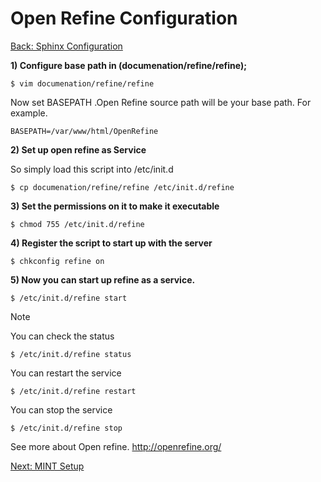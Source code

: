 Open Refine Configuration
===
[Back: Sphinx Configuration](sphinx-configure.md)	

**1) Configure base path in (documenation/refine/refine);**

	$ vim documenation/refine/refine

Now set BASEPATH .Open Refine source path will be your base path. For example.

	BASEPATH=/var/www/html/OpenRefine

**2) Set up open refine as Service**

So simply load this script into /etc/init.d

	$ cp documenation/refine/refine /etc/init.d/refine


**3) Set the permissions on it to make it executable**
	
	$ chmod 755 /etc/init.d/refine

**4) Register the script to start up with the server**

	$ chkconfig refine on

**5) Now you can start up refine as a service.**

	$ /etc/init.d/refine start

Note

 You can check the status

	$ /etc/init.d/refine status

 You can restart the service

	$ /etc/init.d/refine restart

 You can stop the service

	$ /etc/init.d/refine stop

See more about Open refine. http://openrefine.org/




[Next: MINT Setup](mint-configure.md)